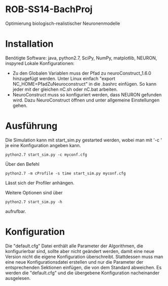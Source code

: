 ROB-SS14-BachProj
=================

Optimierung biologisch-realistischer Neuronenmodelle

# Installation

Benötigte Software: java, python2.7, SciPy, NumPy, matplotlib, NEURON, inspyred
Lokale Konfigurationen:
- Zu den Globalen Variablen muss der Pfad zu neuroConstruct_1.6.0 hinzugefügt werden.
  Unter Linux einfach "export NC_HOME=PfadZuNeuroconstruct" in die .bashrc einfügen.
  So kann jeder mit der gleichen nC.sh oder nC.bat arbeiten.
- NeuroConstruct muss so konfiguriert werden, dass NEURON gefunden wird.
  Dazu NeuroConstruct öffnen und unter allgemeine Einstellungen gehen.

# Ausführung

Die Simulation kann mit start_sim.py gestarted werden, wobei man mit '-c <CONFIG>' je
eine Konfiguration angeben kann.

    python2.7 start_sim.py -c myconf.cfg

Über den Befehl

    python2.7 -m cProfile -s time start_sim.py myconf.cfg

Lässt sich der Profiler anhängen.

Weitere Optionen sind über

    python2.7 start_sim.py -h

aufrufbar.

# Konfiguration

Die "default.cfg" Datei enthält alle Parameter der Algorithmen, die konfigurierbar
sind, sollte aber nicht geändert werden, damit eine neue Version
nicht die eigene Konfiguration überschreibt.
Stattdessen muss man eine neue Konfigurationsdatei erstellen und nur die Parameter
der entsprechenden Sektionen einfügen, die von dem Standard abweichen.
Es werden die "default.cfg" und die übergebene Konfiguration nacheinander
ausgelesen.
